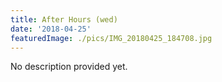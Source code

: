 ```yaml
---
title: After Hours (wed)
date: '2018-04-25'
featuredImage: ./pics/IMG_20180425_184708.jpg
---
```


No description provided yet.
